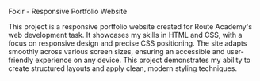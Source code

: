 Fokir - Responsive Portfolio Website

This project is a responsive portfolio website created for Route Academy's web development task. It showcases my skills in HTML and CSS, with a focus on responsive design and precise CSS positioning. The site adapts smoothly across various screen sizes, ensuring an accessible and user-friendly experience on any device. This project demonstrates my ability to create structured layouts and apply clean, modern styling techniques.
